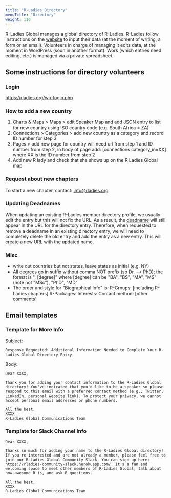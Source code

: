 ```yaml
---
title: "R-Ladies Directory"
menuTitle: "Directory"
weight: 110
---
```


R-Ladies Global manages a global directory of R-Ladies.
R-Ladies follow instructions on the [website](https://rladies.org/directory/) to input their data (at the moment of writing, a form or an email).
Volunteers in charge of managing it edits data, at the moment in WordPress (soon in another format).
Work (which entries need editing, etc.) is managed via a private spreadsheet.

## Some instructions for directory volunteers

### Login
https://rladies.org/wp-login.php

### How to add a new country

1. Charts & Maps > Maps > edit Speaker Map and add JSON entry to list for new country using ISO country code (e.g. South Africa = ZA)
2. Connections > Categories > add new country as a category and record ID number for step 3
3. Pages > add new page for country will need url from step 1 and ID number from step 2, in body of page add: [connections category_in=XX] where XX is the ID number from step 2
4. Add new R lady and check that she shows up on the R Ladies Global map

### Request about new chapters
To start a new chapter, contact:
info@rladies.org

### Updating Deadnames

When updating an existing R-Ladies member directory profile, we usually edit the entry but this will not fix the URL. As a result, the [deadname](https://www.huffpost.com/entry/deadnaming-a-trans-person-is-violenceso-why-does_b_58cc58cce4b0e0d348b3434b) will still appear in the URL for the directory entry. Therefore, when requested to remove a deadname in an existing directory entry, we will need to completely delete the old entry and add the entry as a new entry. This will create a new URL with the updated name.

### Misc

- write out countries but not states, leave states as initial (e.g. NY)
- All degrees go in suffix without comma NOT prefix (so Dr. —-> PhD); the format is ", [degree]" where [degree] can be "BA", "BS", "MA", "MS" (note not "MSc"), "PhD", "MD"
- The order and style for "Biographical Info" is:
R-Groups: [including R-Ladies chapters]
R-Packages:
Interests:
Contact method:
[other comments]

## Email templates

### Template for More Info

Subject:

```
Response Requested: Additional Information Needed to Complete Your R-Ladies Global Directory Entry
```

Body:

```
Dear XXXX,

Thank you for adding your contact information to the R-Ladies Global directory! You've indicated that you'd like to be a speaker so please respond to this email with a preferred contact method (e.g., Twitter, LinkedIn, personal website link). To protect your privacy, we cannot accept personal email addresses or phone numbers.

All the best,
XXXX
R-Ladies Global Communications Team
```

### Template for Slack Channel Info

```
Dear XXXX,

Thanks so much for adding your name to the R-Ladies Global directory! If you're interested and are not already a member, please feel free to join our R-Ladies Global Community Slack. You can sign up here: https://rladies-community-slack.herokuapp.com/. It's a fun and welcoming space to meet other members of R-Ladies Global, talk about how awesome R is, and ask R questions.

All the best,
XXXX
R-Ladies Global Communications Team

```
